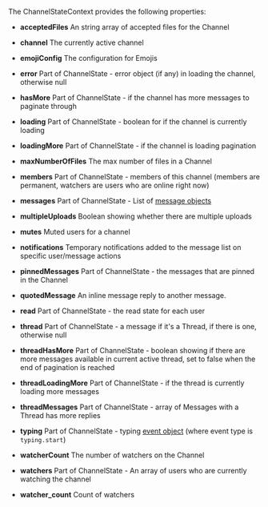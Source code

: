 The ChannelStateContext provides the following properties:

- **acceptedFiles** An string array of accepted files for the Channel

- **channel** The currently active channel

-  **emojiConfig** The configuration for Emojis

-  **error** Part of ChannelState - error object (if any) in loading the channel, otherwise null

-  **hasMore** Part of ChannelState - if the channel has more messages to paginate through

-  **loading** Part of ChannelState - boolean for if the channel is currently loading

-  **loadingMore** Part of ChannelState - if the channel is loading pagination

-  **maxNumberOfFiles** The max number of files in a Channel

-  **members** Part of ChannelState - members of this channel (members are permanent, watchers are users who are online right now)

-  **messages** Part of ChannelState - List of [message objects](https://getstream.io/chat/docs/javascript/message_format/?language=javascript)

-  **multipleUploads** Boolean showing whether there are multiple uploads

-  **mutes** Muted users for a channel

- **notifications** Temporary notifications added to the message list on specific user/message actions

-  **pinnedMessages** Part of ChannelState - the messages that are pinned in the Channel

- **quotedMessage** An inline message reply to another message.

-  **read** Part of ChannelState - the read state for each user

-  **thread** Part of ChannelState - a message if it's a Thread, if there is one, otherwise null

-  **threadHasMore** Part of ChannelState - boolean showing if there are more messages available in current active thread, set to false when the end of pagination is reached

-  **threadLoadingMore** Part of ChannelState - if the thread is currently loading more messages

-  **threadMessages** Part of ChannelState - array of Messages with a Thread has more replies

-  **typing** Part of ChannelState - typing [event object](https://getstream.io/chat/docs/javascript/event_object/?language=javascript) (where event type is `typing.start`)

-  **watcherCount** The number of watchers on the Channel

-  **watchers** Part of ChannelState - An array of users who are currently watching the channel

-  **watcher_count** Count of watchers